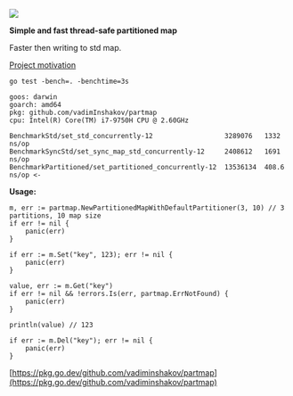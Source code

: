 ![](https://github.com/vadiminshakov/partmap/workflows/tests/badge.svg)

**Simple and fast thread-safe partitioned map**

Faster then writing to std map.

[Project motivation](https://medium.com/stackademic/writing-a-partitioned-cache-using-go-map-x3-faster-than-the-standard-map-dbfe704fe4bf)

```
go test -bench=. -benchtime=3s

goos: darwin
goarch: amd64
pkg: github.com/vadimInshakov/partmap
cpu: Intel(R) Core(TM) i7-9750H CPU @ 2.60GHz

BenchmarkStd/set_std_concurrently-12                  3289076   1332 ns/op
BenchmarkSyncStd/set_sync_map_std_concurrently-12     2408612   1691 ns/op
BenchmarkPartitioned/set_partitioned_concurrently-12  13536134  408.6 ns/op <-
```

**Usage:**

```
m, err := partmap.NewPartitionedMapWithDefaultPartitioner(3, 10) // 3 partitions, 10 map size
if err != nil {
    panic(err)
}

if err := m.Set("key", 123); err != nil {
    panic(err)
}

value, err := m.Get("key")
if err != nil && !errors.Is(err, partmap.ErrNotFound) {
    panic(err)
}

println(value) // 123

if err := m.Del("key"); err != nil {
    panic(err)
}
```

[https://pkg.go.dev/github.com/vadiminshakov/partmap](https://pkg.go.dev/github.com/vadiminshakov/partmap)
